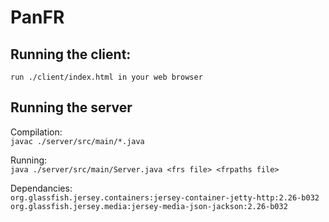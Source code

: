 # PanFR

## Running the client:  
    run ./client/index.html in your web browser

## Running the server  
   Compilation:  
   `javac ./server/src/main/*.java`
   
   Running:  
   `java ./server/src/main/Server.java <frs file> <frpaths file>`
  
   Dependancies:  
    `org.glassfish.jersey.containers:jersey-container-jetty-http:2.26-b032`  
    `org.glassfish.jersey.media:jersey-media-json-jackson:2.26-b032`
    
